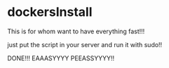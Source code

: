 # dockersInstall
This is for whom want to have everything fast!!!

just put the script in your server and run it with sudo!!

DONE!!!
EAAASYYYY PEEASSYYYY!!
